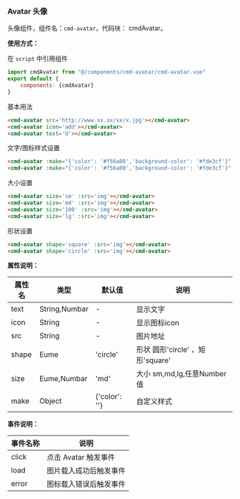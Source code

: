 ### Avatar 头像

头像组件，组件名：``cmd-avatar``，代码块： cmdAvatar。

**使用方式：**

在 ``script`` 中引用组件 

```javascript
import cmdAvatar from "@/components/cmd-avatar/cmd-avatar.vue"
export default {
    components: {cmdAvatar}
}
```

基本用法

```html
<cmd-avatar src='http://www.xx.xx/xx/x.jpg'></cmd-avatar>
<cmd-avatar icon='add'></cmd-avatar>
<cmd-avatar text='U'></cmd-avatar>
```

文字/图标样式设置

```html
<cmd-avatar :make="{'color': '#f56a00','background-color': '#fde3cf'}" text='1'></cmd-avatar>
<cmd-avatar :make="{'color': '#f56a00','background-color': '#fde3cf'}" icon='add'></cmd-avatar>
```

大小设置

```html
<cmd-avatar size='sm' :src='img'></cmd-avatar>
<cmd-avatar size='md' :src='img'></cmd-avatar>
<cmd-avatar size='100' :src='img'></cmd-avatar>
<cmd-avatar size='lg' :src='img'></cmd-avatar>
```

形状设置

```html
<cmd-avatar shape='square' :src='img'></cmd-avatar>
<cmd-avatar shape='circle' :src='img'></cmd-avatar>
```


**属性说明：**

|属性名	|类型					|默认值				|说明															|
|---		|----					|---					|---															|
|text		|String,Numbar|-						|显示文字													|
|icon		|String				|-						|显示图标icon											|
|src		|String				|-						|图片地址													|
|shape	|Eume					|'circle'			|形状 圆形'circle' ，矩形'square'	|
|size		|Eume,Numbar	|'md'					|大小 sm,md,lg,任意Number值				|
|make		|Object				|{'color': ''}|自定义样式												|

**事件说明：**

|事件名称	|说明										|
|---			|---										|
|click		|点击 Avatar 触发事件		|
|load			|图片载入成功后触发事件	|
|error		|图标载入错误后触发事件	|
